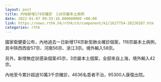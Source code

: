 ```yaml
---
layout: post
title: 內地新增174宗確診　116宗屬本土病例
date: 2022-01-07 09:55:16.000000000 +08:00
link: https://news.rthk.hk/rthk/ch/component/k2/1627754-20220107.htm
categories: rthk
---
```


國家衛健委公布，內地過去一日新增174宗新型肺炎確診個案，116宗屬本土病例，其中陝西西安57宗、河南56宗、浙江3宗。境外輸入58宗。

另外，新增無症狀感染個案45宗，3宗屬本土個案，全部來自上海，境外輸入42宗。

內地至今累計超過10萬3千宗確診，4636名患者不治，95300人康復出院。
